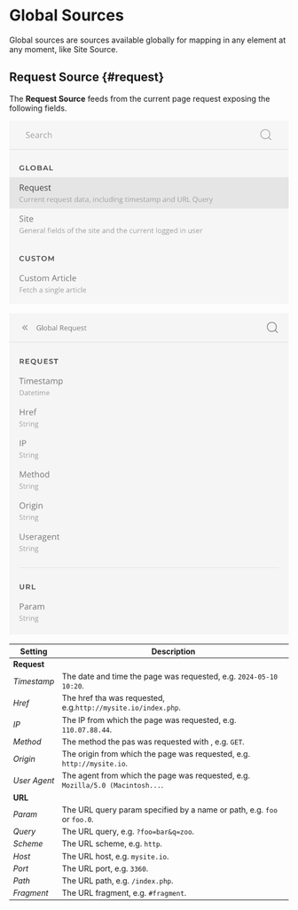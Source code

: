 # Global Sources

Global sources are sources available globally for mapping in any element at any moment, like Site Source.

## Request Source {#request}

The **Request Source** feeds from the current page request exposing the following fields.

![Request Source](./assets/global/request-source.webp)

![Request Source Fields](./assets/global/request-source-fields.png)

| Setting | Description |
| --- | --- |
| **Request** |
| *Timestamp* | The date and time the page was requested, e.g. `2024-05-10 10:20`. |
| *Href* | The href tha was requested, e.g.`http://mysite.io/index.php`. |
| *IP* | The IP from which the page was requested, e.g. `110.07.88.44`. |
| *Method* | The method the pas was requested with , e.g. `GET`. |
| *Origin* | The origin from which the page was requested, e.g. `http://mysite.io`. |
| *User Agent* | The agent from which the page was requested, e.g. `Mozilla/5.0 (Macintosh...`. |
| **URL** |
| *Param* | The URL query param specified by a name or path, e.g. `foo` or `foo.0`. |
| *Query* | The URL query, e.g. `?foo=bar&q=zoo`. |
| *Scheme* | The URL scheme, e.g. `http`. |
| *Host* | The URL host, e.g. `mysite.io`. |
| *Port* | The URL port, e.g. `3360`. |
| *Path* | The URL path, e.g. `/index.php`. |
| *Fragment* | The URL fragment, e.g. `#fragment`. |
